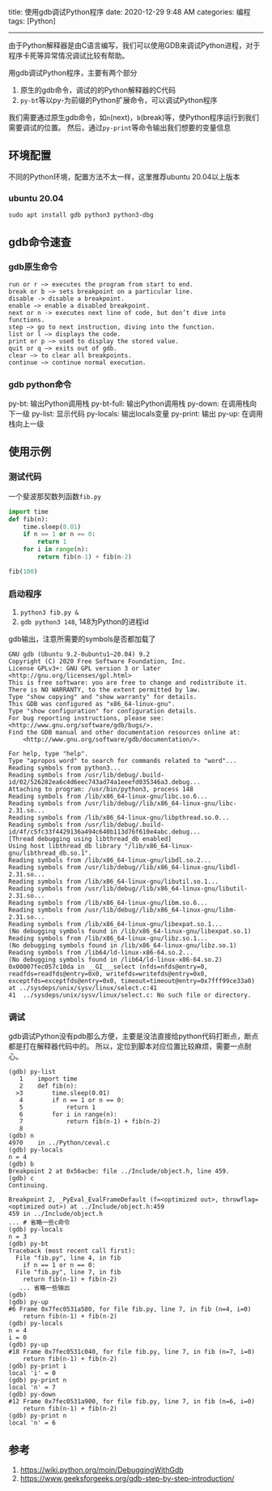 title: 使用gdb调试Python程序
date: 2020-12-29 9:48 AM
categories: 编程
tags: [Python] 

----

由于Python解释器是由C语言编写，我们可以使用GDB来调试Python进程，对于程序卡死等异常情况调试比较有帮助。

<!--more-->

用gdb调试Python程序，主要有两个部分
1. 原生的gdb命令，调试的的Python解释器的C代码
2. `py-bt`等以py-为前缀的Python扩展命令，可以调试Python程序

我们需要通过原生gdb命令，如`n`(next)，`b`(break)等，使Python程序运行到我们需要调试的位置。
然后，通过`py-print`等命令输出我们想要的变量信息

## 环境配置
不同的Python环境，配置方法不太一样，这里推荐ubuntu 20.04以上版本

### ubuntu 20.04
```
sudo apt install gdb python3 python3-dbg
```

## gdb命令速查
### gdb原生命令
```
run or r –> executes the program from start to end.
break or b –> sets breakpoint on a particular line.
disable -> disable a breakpoint.
enable –> enable a disabled breakpoint.
next or n -> executes next line of code, but don’t dive into functions.
step –> go to next instruction, diving into the function.
list or l –> displays the code.
print or p –> used to display the stored value.
quit or q –> exits out of gdb.
clear –> to clear all breakpoints.
continue –> continue normal execution.
```

### gdb python命令
py-bt: 输出Python调用栈
py-bt-full: 输出Python调用栈
py-down: 在调用栈向下一级
py-list: 显示代码
py-locals: 输出locals变量
py-print: 输出
py-up: 在调用栈向上一级

## 使用示例
### 测试代码
一个斐波那契数列函数`fib.py`
```python
import time
def fib(n):
    time.sleep(0.01)
    if n == 1 or n == 0:
        return 1
    for i in range(n):
        return fib(n-1) + fib(n-2)

fib(100)
```

### 启动程序
1. `python3 fib.py &`
2. `gdb python3 148`, 148为Python的进程id

gdb输出，注意所需要的symbols是否都加载了
```
GNU gdb (Ubuntu 9.2-0ubuntu1~20.04) 9.2
Copyright (C) 2020 Free Software Foundation, Inc.
License GPLv3+: GNU GPL version 3 or later <http://gnu.org/licenses/gpl.html>
This is free software: you are free to change and redistribute it.
There is NO WARRANTY, to the extent permitted by law.
Type "show copying" and "show warranty" for details.
This GDB was configured as "x86_64-linux-gnu".
Type "show configuration" for configuration details.
For bug reporting instructions, please see:
<http://www.gnu.org/software/gdb/bugs/>.
Find the GDB manual and other documentation resources online at:
    <http://www.gnu.org/software/gdb/documentation/>.

For help, type "help".
Type "apropos word" to search for commands related to "word"...
Reading symbols from python3...
Reading symbols from /usr/lib/debug/.build-id/02/526282ea6c4d6eec743ad74a1eeefd035346a3.debug...
Attaching to program: /usr/bin/python3, process 148
Reading symbols from /lib/x86_64-linux-gnu/libc.so.6...
Reading symbols from /usr/lib/debug//lib/x86_64-linux-gnu/libc-2.31.so...
Reading symbols from /lib/x86_64-linux-gnu/libpthread.so.0...
Reading symbols from /usr/lib/debug/.build-id/4f/c5fc33f4429136a494c640b113d76f610e4abc.debug...
[Thread debugging using libthread_db enabled]
Using host libthread_db library "/lib/x86_64-linux-gnu/libthread_db.so.1".
Reading symbols from /lib/x86_64-linux-gnu/libdl.so.2...
Reading symbols from /usr/lib/debug//lib/x86_64-linux-gnu/libdl-2.31.so...
Reading symbols from /lib/x86_64-linux-gnu/libutil.so.1...
Reading symbols from /usr/lib/debug//lib/x86_64-linux-gnu/libutil-2.31.so...
Reading symbols from /lib/x86_64-linux-gnu/libm.so.6...
Reading symbols from /usr/lib/debug//lib/x86_64-linux-gnu/libm-2.31.so...
Reading symbols from /lib/x86_64-linux-gnu/libexpat.so.1...
(No debugging symbols found in /lib/x86_64-linux-gnu/libexpat.so.1)
Reading symbols from /lib/x86_64-linux-gnu/libz.so.1...
(No debugging symbols found in /lib/x86_64-linux-gnu/libz.so.1)
Reading symbols from /lib64/ld-linux-x86-64.so.2...
(No debugging symbols found in /lib64/ld-linux-x86-64.so.2)
0x00007fec057c10da in __GI___select (nfds=nfds@entry=0, readfds=readfds@entry=0x0, writefds=writefds@entry=0x0, exceptfds=exceptfds@entry=0x0, timeout=timeout@entry=0x7fff99ce33a0) at ../sysdeps/unix/sysv/linux/select.c:41
41	../sysdeps/unix/sysv/linux/select.c: No such file or directory.
```

### 调试
gdb调试Python没有pdb那么方便，主要是没法直接给python代码打断点，断点都是打在解释器代码中的。
所以，定位到脚本对应位置比较麻烦，需要一点耐心。

```
(gdb) py-list
   1    import time
   2    def fib(n):
  >3        time.sleep(0.01)
   4        if n == 1 or n == 0:
   5            return 1
   6        for i in range(n):
   7            return fib(n-1) + fib(n-2)
   8
(gdb) n
4970	in ../Python/ceval.c
(gdb) py-locals
n = 4
(gdb) b
Breakpoint 2 at 0x56acbe: file ../Include/object.h, line 459.
(gdb) c
Continuing.

Breakpoint 2, _PyEval_EvalFrameDefault (f=<optimized out>, throwflag=<optimized out>) at ../Include/object.h:459
459	in ../Include/object.h
... # 省略一些c命令
(gdb) py-locals
n = 3
(gdb) py-bt
Traceback (most recent call first):
  File "fib.py", line 4, in fib
    if n == 1 or n == 0:
  File "fib.py", line 7, in fib
    return fib(n-1) + fib(n-2)
   ... 省略一些输出
(gdb)
(gdb) py-up
#6 Frame 0x7fec0531a580, for file fib.py, line 7, in fib (n=4, i=0)
    return fib(n-1) + fib(n-2)
(gdb) py-locals
n = 4
i = 0
(gdb) py-up
#18 Frame 0x7fec0531c040, for file fib.py, line 7, in fib (n=7, i=0)
    return fib(n-1) + fib(n-2)
(gdb) py-print i
local 'i' = 0
(gdb) py-print n
local 'n' = 7
(gdb) py-down
#12 Frame 0x7fec0531a900, for file fib.py, line 7, in fib (n=6, i=0)
    return fib(n-1) + fib(n-2)
(gdb) py-print n
local 'n' = 6
```

## 参考
1. https://wiki.python.org/moin/DebuggingWithGdb
2. https://www.geeksforgeeks.org/gdb-step-by-step-introduction/

